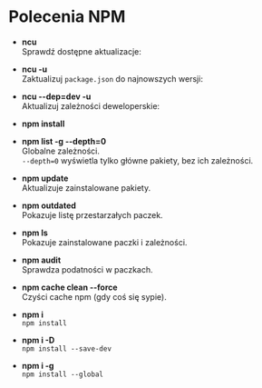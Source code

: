 # Polecenia NPM

- **ncu**  
  Sprawdź dostępne aktualizacje:

- **ncu -u**  
  Zaktualizuj `package.json` do najnowszych wersji:

- **ncu --dep=dev -u**  
  Aktualizuj zależności deweloperskie:

- **npm install**

- **npm list -g --depth=0**  
  Globalne zależności.  
  `--depth=0` wyświetla tylko główne pakiety, bez ich zależności.

- **npm update**  
  Aktualizuje zainstalowane pakiety.

- **npm outdated**  
  Pokazuje listę przestarzałych paczek.

- **npm ls**  
  Pokazuje zainstalowane paczki i zależności.

- **npm audit**  
  Sprawdza podatności w paczkach.

- **npm cache clean --force**  
  Czyści cache npm (gdy coś się sypie).

- **npm i**  
  `npm install`

- **npm i -D**  
  `npm install --save-dev`

- **npm i -g**  
  `npm install --global`
